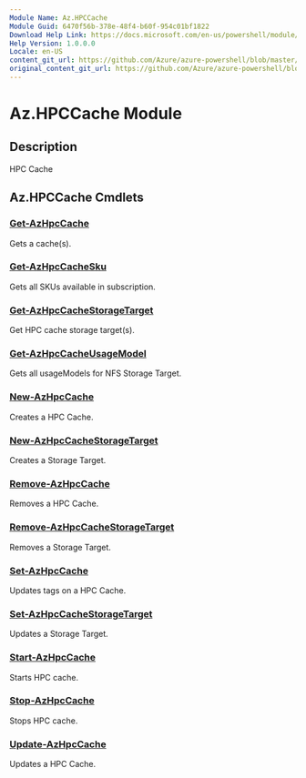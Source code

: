 ```yaml
---
Module Name: Az.HPCCache
Module Guid: 6470f56b-378e-48f4-b60f-954c01bf1822
Download Help Link: https://docs.microsoft.com/en-us/powershell/module/az.hpccache
Help Version: 1.0.0.0
Locale: en-US
content_git_url: https://github.com/Azure/azure-powershell/blob/master/src/HPCCache/HPCCache/help/Az.HPCCache.md
original_content_git_url: https://github.com/Azure/azure-powershell/blob/master/src/HPCCache/HPCCache/help/Az.HPCCache.md
---
```


# Az.HPCCache Module
## Description
HPC Cache

## Az.HPCCache Cmdlets
### [Get-AzHpcCache](Get-AzHpcCache.md)
Gets a cache(s).

### [Get-AzHpcCacheSku](Get-AzHpcCacheSku.md)
Gets all SKUs available in subscription.

### [Get-AzHpcCacheStorageTarget](Get-AzHpcCacheStorageTarget.md)
Get HPC cache storage target(s).

### [Get-AzHpcCacheUsageModel](Get-AzHpcCacheUsageModel.md)
Gets all usageModels for NFS Storage Target.

### [New-AzHpcCache](New-AzHpcCache.md)
Creates a HPC Cache.

### [New-AzHpcCacheStorageTarget](New-AzHpcCacheStorageTarget.md)
Creates a Storage Target.

### [Remove-AzHpcCache](Remove-AzHpcCache.md)
Removes a HPC Cache.

### [Remove-AzHpcCacheStorageTarget](Remove-AzHpcCacheStorageTarget.md)
Removes a Storage Target.

### [Set-AzHpcCache](Set-AzHpcCache.md)
Updates tags on a HPC Cache.

### [Set-AzHpcCacheStorageTarget](Set-AzHpcCacheStorageTarget.md)
Updates a Storage Target.

### [Start-AzHpcCache](Start-AzHpcCache.md)
Starts HPC cache.

### [Stop-AzHpcCache](Stop-AzHpcCache.md)
Stops HPC cache.

### [Update-AzHpcCache](Update-AzHpcCache.md)
Updates a HPC Cache.

